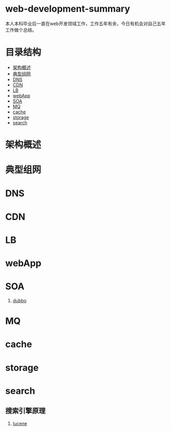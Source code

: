 # web-development-summary
本人本科毕业后一直在web开发领域工作，工作五年有余，今日有机会对自己五年工作做个总结。
# 目录结构
* <a href="README.md#architecture">架构概述</a>
* <a href="README.md#network">典型组网</a>
* <a href="README.md#DNS">DNS</a>
* <a href="README.md#CDN">CDN</a>
* <a href="README.md#LB">LB</a>
* <a href="README.md#webApp">webApp</a>
* <a href="README.md#SOA">SOA</a>
* <a href="README.md#MQ">MQ</a>
* <a href="README.md#cache">cache</a>
* <a href="README.md#storage">storage</a>
* <a href="README.md#search">search</a>


# 架构概述


# 典型组网


# DNS


# CDN


# LB


# webApp


# SOA
1. <a href="http://dubbo.io/">dubbo</a>

# MQ


# cache


# storage


# search
## 搜索引擎原理
1. <a href="https://lucene.apache.org/">lucene</a>
